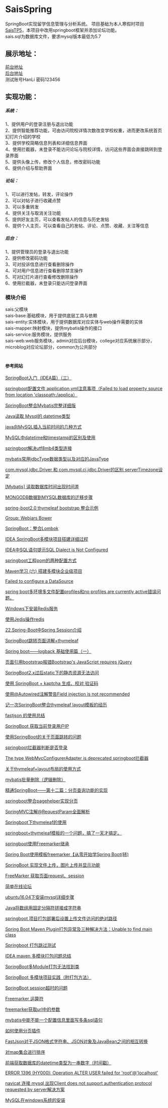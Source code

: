 # SaisSpring
SpringBoot实现留学信息管理与分析系统。 项目基础为本人寒假时项目[SaisTP5](https://github.com/BugAngel/SaisTP5)，本项目中改用springboot框架并添加论坛功能。  
sais.sql为数据库文件，要求mysql版本最低为5.7  

## 展示地址：  
[前台地址](http://39.105.77.133:8083)  
[后台地址](http://39.105.77.133:8083/admin/login/login)   
测试账号HanLi 密码123456  
  
## 实现功能： 
##### 系统：
1、提供用户的登录注册与退出功能  
2、提供智能推荐功能，可由访问院校详情次数改变学校权重，进而更改系统首页幻灯片介绍的学校   
3、提供学校简略信息列表和详细信息界面   
4、使用拦截器，未登录不能访问论坛与院校详情，访问这些界面会直接跳转到登录界面   
5、提供头像上传，修改个人信息，修改密码功能     
6、提供介绍与帮助界面   

##### 论坛：
1、可以进行发帖，转发，评论操作  
2、可以对帖子进行收藏点赞   
3、可以多重转发  
4、提供关注与取消关注功能   
5、提供好友主页，可以查看发帖人的信息与历史发帖   
6、提供个人主页，可以查看自己的发帖、评论、点赞、收藏、关注等信息  

##### 后台：
1、提供管理员的登录与退出功能  
2、提供修改密码功能  
3、可对投诉信息进行查看删除操作  
4、可对用户信息进行查看删除禁言操作  
5、可对幻灯片进行查看修改删除操作   
6、使用拦截器，未登录只能访问登录界面

  
### 模块介绍  
sais:父模块  
sais-base:基础模块，用于提供底层工具与依赖  
sais-entity:实体模块，用于提供数据库对应实体与web操作需要的实体  
sais-mapper:映射模块，提供mybatis操作的接口  
sais-service:服务模块，提供服务  
sais-web:web服务模块，admin对应后台模块，college对应系统展示部分，microblog对应论坛部分，common为公共部分  
 
#
#### 参考网站

[SpringBoot入门（IDEA篇）（三）](https://www.cnblogs.com/zmfx/p/9020514.html)  

[springboot配置文件 application.yml注意事项（Failed to load property source from location 'classpath:/applica）](https://blog.csdn.net/linjy520/article/details/79455842)  

[SpringBoot整合Mybatis完整详细版](https://blog.csdn.net/iku5200/article/details/82856621)  

[Java读取 Mysql的 datetime类型](https://blog.csdn.net/w690333243/article/details/76565998)  

[java向MySQL插入当前时间的几种方式](https://blog.csdn.net/qq_39809458/article/details/82771351)  

[MySQL中datetime和timestamp的区别及使用](https://www.cnblogs.com/mxwz/p/7520309.html)  

[springboot解决utf8mb4类型连接](https://blog.csdn.net/u013013170/article/details/79209444)  

[mybatis常用jdbcType数据类型以及对应的JavaType](https://www.cnblogs.com/yucongblog/p/7388648.html)  

[com.mysql.jdbc.Driver 和 com.mysql.cj.jdbc.Driver的区别 serverTimezone设定](https://blog.csdn.net/superdangbo/article/details/78732700)  

[[Mybatis] 读取数据库时间出现时间差](https://www.jianshu.com/p/70f4d748a7fb)  

[MONGODB数据到MYSQL数据库的迁移步骤](https://www.cnblogs.com/xingyunfashi/p/8796107.html)  

[spring-boot2.0 thymeleaf bootstrap 整合示例](https://blog.csdn.net/u013506207/article/details/82354970)  

[Group: Webjars Bower](https://mvnrepository.com/artifact/org.webjars.bower)  

[SpringBoot：整合Lombok](https://blog.csdn.net/u011976388/article/details/85239750)  

[IDEA SpringBoot多模块项目搭建详细过程](https://blog.csdn.net/zcf980/article/details/83040029)  

[IDEA中SQL语句提示SQL Dialect is Not Configured](https://blog.csdn.net/xiongchun11/article/details/78202018/)  

[springboot工程pom的两种配置方式](https://www.cnblogs.com/hujunzheng/p/7146274.html)  

[Maven学习 (六) 搭建多模块企业级项目](http://www.cnblogs.com/quanyongan/archive/2013/05/28/3103243.html)  

[Failed to configure a DataSource](https://blog.csdn.net/u010448530/article/details/80840828)  

[spring boot多环境多文件配置profiles和no profiles are currently active错误问题。](https://blog.csdn.net/qq_36368721/article/details/83542882)  

[Windows下安装Redis服务](https://www.cnblogs.com/jaign/articles/7920588.html)  

[使用Jedis操作redis](https://www.cnblogs.com/relucent/p/4203190.html)  

[22.Spring-Boot中Spring Session介绍](https://blog.csdn.net/niugang0920/article/details/79644842)  

[SpringBoot跳转页面详解+thymeleaf](https://blog.csdn.net/jintingbo/article/details/81633615)  

[Spring boot——logback 基础使用篇（一）](https://www.cnblogs.com/lixuwu/p/5804793.html)  

[页面引用bootstrap报错Bootstrap's JavaScript requires jQuery](https://blog.csdn.net/liuchang__/article/details/71403194)  

[SpringBoot2.x过后static下的静态资源无法访问](https://blog.csdn.net/wenxingchen/article/details/84139845)  

[使用 SpringBoot + kaptcha 生成、校对 验证码](https://blog.csdn.net/larger5/article/details/79522105)  

[使用@Autowired注解警告Field injection is not recommended](https://blog.csdn.net/zhangjingao/article/details/81094529)  

[记一次SpringBoot整合thymeleaf layout模板的经历](https://blog.csdn.net/dingse/article/details/80509208)  

[fastjson 的使用总结](https://www.cnblogs.com/dmego/p/9033080.html)  

[SpringBoot 获取当前登录用户IP](https://www.cnblogs.com/mr-wuxiansheng/p/7773121.html)  

[使用SpringBoot的关于页面跳转的问题](https://www.cnblogs.com/mr-wuxiansheng/p/7749549.html)  

[springboot拦截器判断是否登录](https://blog.csdn.net/zyp1376308302/article/details/81257510)  

[The type WebMvcConfigurerAdapter is deprecated springboot拦截器](https://www.cnblogs.com/bigorang/p/9010306.html)  

[关于thymeleaf+layout布局的使用方式](https://www.jianshu.com/p/3b5ebc545a99)  

[mybatis批量删除（逻辑删除）](https://www.cnblogs.com/lr393993507/p/5937596.html)  

[精通SpringBoot——第十二篇：分页查询功能的实现](https://yq.aliyun.com/articles/629124)  

[springboot整合pagehelper实现分页](https://blog.csdn.net/qq_34021712/article/details/80159601)  

[SpringMVC注解@RequestParam全面解析](https://www.cnblogs.com/likaileek/p/7218252.html)   

[Springboot下thymeleaf的使用](https://www.jianshu.com/p/a836bdd9dbd4)  

[springboot+thymeleaf模板的一个问题，搞了一天才搞定。](https://blog.51cto.com/cnn237111/1968163)  

[springboot使用Freemarker继承](https://blog.csdn.net/liuyinxinall/article/details/71159929)  

[Spring Boot使用模板freemarker【从零开始学Spring Boot(转)](https://www.cnblogs.com/jpfss/p/8309996.html)  

[SpringBoot 实现文件上传，图片上传并显示功能](https://blog.csdn.net/qq_38762237/article/details/81282444)  

[FreeMarker 获取页面request、session](https://blog.csdn.net/feiyu8607/article/details/6557159)  

[简单在线论坛](https://github.com/MQPearth/EasyBBS)  

[ubuntu16.04下安装mysql详细步骤](https://blog.csdn.net/itxiaolong3/article/details/77905923)  

[Java将数组用固定分隔符拼接成字符串](https://blog.csdn.net/huanghanqian/article/details/86361386)  

[springboot 项目打包部署后设置上传文件访问的绝对路径](https://www.cnblogs.com/kingsonfu/p/9941101.html)  

[Spring Boot Maven Plugin打包异常及三种解决方法：Unable to find main class](https://www.cnblogs.com/thinking-better/p/7827368.html)  

[Springboot 打包跳过测试](https://blog.csdn.net/suoyasong/article/details/82978834)  

[IDEA maven 多模块打包问题总结](https://www.jianshu.com/p/37c6688c4fcb)  

[SpringBoot多Module打包无法找到类](https://segmentfault.com/q/1010000011151233)  

[SpringBoot 多模块项目实践（附打包方法）](https://www.jianshu.com/p/59ceea4f029d)  

[SpringBoot session超时的问题](https://www.cnblogs.com/ergexy/p/9684933.html)  

[Freemarker 运算符](https://blog.csdn.net/u014656173/article/details/76577338)  

[freemarker获取url中的参数](https://blog.csdn.net/shijiedemuguang/article/details/61935312)  

[mybatis中能不能一个配置信息里面写多条sql语句](https://blog.csdn.net/Abracadabra__/article/details/84381545)  

[如何使用分页插件](https://pagehelper.github.io/docs/howtouse/)  

[FastJson对于JSON格式字符串、JSON对象及JavaBean之间的相互转换](https://www.cnblogs.com/cdf-opensource-007/p/7106018.html)  

[对map集合进行排序](https://www.cnblogs.com/liujinhong/p/6113183.html)  

[前端获取数据库的datetime类型为一串数字（时间戳）](https://blog.csdn.net/qq_36908841/article/details/81666084)  

[ERROR 1396 (HY000): Operation ALTER USER failed for 'root'@'localhost'](https://blog.csdn.net/q258523454/article/details/84555847)

[navicat 连接 mysql 出现Client does not support authentication protocol requested by server解决方案](https://blog.csdn.net/u013700358/article/details/80306560)

[MySQL在windows系统的安装](https://blog.csdn.net/wokaowokaowokao12345/article/details/76736152)